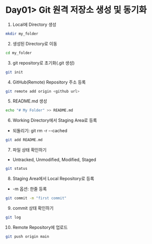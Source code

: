 # Day01> Git 원격 저장소 생성 및 동기화

1. Local에 Directory 생성
```bash
mkdir my_folder
```

2. 생성된 Directory로 이동
```bash
cd my_folder
```

3. git repository로 초기화(.git 생성)
```bash
git init
```

4. GitHub(Remote) Repository 주소 등록
```bash
git remote add origin <github url>
```

5. README.md 생성
```bash
echo "# My Folder" >> README.md
```

6. Working Directory에서 Staging Area로 등록
- 되돌리기: git rm -r --cached <file>
```bash
git add README.md
```

7. 파일 상태 확인하기
- Untracked, Unmodified, Modified, Staged
```bash
git status
```

8. Staging Area에서 Local Repository로 등록
- -m 옵션: 한줄 등록
```bash
git commit -m "first commit"
```

9. commit 상태 확인하기
```bash
git log
```

10. Remote Repository에 업로드
```bash
git push origin main
```